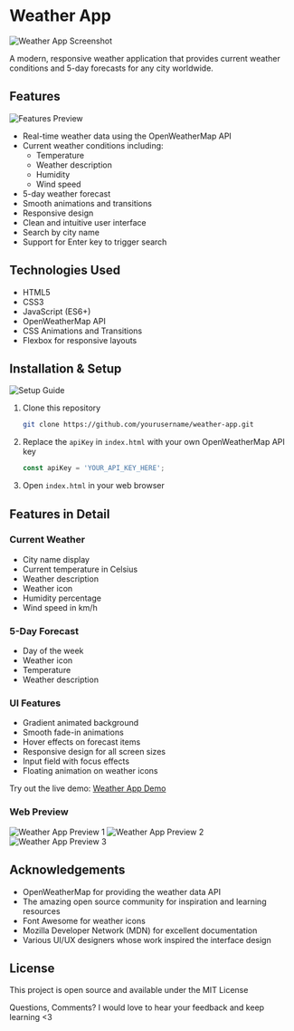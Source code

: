 # Weather App

![Weather App Screenshot](./assets/images/Screenshot-2025-01-02-141012.png)

A modern, responsive weather application that provides current weather conditions and 5-day forecasts for any city worldwide.

## Features

![Features Preview](./assets/images/Screenshot-2025-01-02-141037.png)

- Real-time weather data using the OpenWeatherMap API
- Current weather conditions including:
  - Temperature
  - Weather description
  - Humidity
  - Wind speed
- 5-day weather forecast
- Smooth animations and transitions
- Responsive design
- Clean and intuitive user interface
- Search by city name
- Support for Enter key to trigger search


## Technologies Used

- HTML5
- CSS3
- JavaScript (ES6+)
- OpenWeatherMap API
- CSS Animations and Transitions
- Flexbox for responsive layouts

## Installation & Setup

![Setup Guide](./assets/images/Screenshot-2025-01-02-141043.png)

1. Clone this repository
   ```bash
   git clone https://github.com/yourusername/weather-app.git
   ```
2. Replace the `apiKey` in `index.html` with your own OpenWeatherMap API key
   ```javascript
   const apiKey = 'YOUR_API_KEY_HERE';
   ```
3. Open `index.html` in your web browser

## Features in Detail

### Current Weather
- City name display
- Current temperature in Celsius
- Weather description
- Weather icon
- Humidity percentage
- Wind speed in km/h

### 5-Day Forecast
- Day of the week
- Weather icon
- Temperature
- Weather description

### UI Features
- Gradient animated background
- Smooth fade-in animations
- Hover effects on forecast items
- Responsive design for all screen sizes
- Input field with focus effects
- Floating animation on weather icons


Try out the live demo: [Weather App Demo](https://TheIonius.github.io/weather-app)


### Web Preview
![Weather App Preview 1](./assets/images/Screenshot-2025-01-02-141050.png)
![Weather App Preview 2](./assets/images/Screenshot-2025-01-02-141056.png)
![Weather App Preview 3](./assets/images/Screenshot-2025-01-02-141103.png)

## Acknowledgements

- OpenWeatherMap for providing the weather data API
- The amazing open source community for inspiration and learning resources
- Font Awesome for weather icons
- Mozilla Developer Network (MDN) for excellent documentation
- Various UI/UX designers whose work inspired the interface design

## License

This project is open source and available under the MIT License

Questions, Comments? I would love to hear your feedback and keep learning <3

